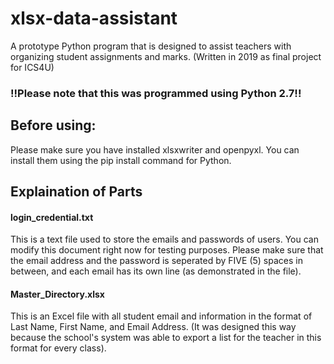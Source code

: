 # xlsx-data-assistant
A prototype Python program that is designed to assist teachers with organizing student assignments and marks. (Written in 2019 as final project for ICS4U)

### !!Please note that this was programmed using Python 2.7!!

## Before using:

Please make sure you have installed xlsxwriter and openpyxl. You can install them using the pip install command for Python.

## Explaination of Parts
#### login_credential.txt
This is a text file used to store the emails and passwords of users. You can modify this document right now for testing purposes. Please make sure that the email address and the password is seperated by FIVE (5) spaces in between, and each email has its own line (as demonstrated in the file).

#### Master_Directory.xlsx
This is an Excel file with all student email and information in the format of Last Name, First Name, and Email Address. (It was designed this way because the school's system was able to export a list for the teacher in this format for every class).
